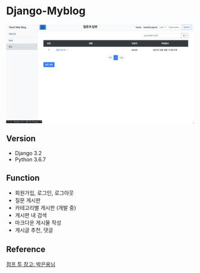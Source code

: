 # Django-Myblog
<img src="docs/images/QnA_index.png" align="middle"/>

## Version
- Django 3.2  
- Python 3.6.7

## Function
- 회원가입, 로그인, 로그아웃
- 질문 게시판
- 카테고리별 게시판 (개발 중)
- 게시판 내 검색
- 마크다운 게시물 작성
- 게시글 추천, 댓글 

## Reference
[점프 투 장고: 박은용님](https://wikidocs.net/book/4223)